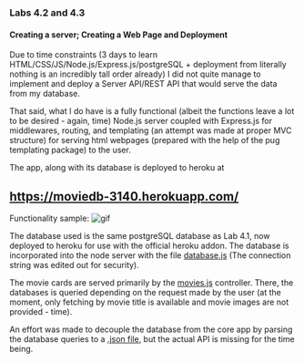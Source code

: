 ### Labs 4.2 and 4.3

#### Creating a server; Creating a Web Page and Deployment


Due to time constraints (3 days to learn HTML/CSS/JS/Node.js/Express.js/postgreSQL + deployment from literally nothing is an incredibly tall order already) I did not quite manage to implement and deploy a Server API/REST API that would serve the data from my database.

That said, what I do have is a fully functional (albeit the functions leave a lot to be desired - again, time) Node.js server coupled with Express.js for middlewares, routing, and templating (an attempt was made at proper MVC structure) for serving html webpages (prepared with the help of the pug templating package) to the user.

The app, along with its database is deployed to heroku at 
## https://moviedb-3140.herokuapp.com/

Functionality sample: 
![gif](https://github.com/Mordyfier/CISC3140/blob/master/Lab%204.2%20and%204.3/assets/test.gif)

The database used is the same postgreSQL database as Lab 4.1, now deployed to heroku for use with the official heroku addon. The database is incorporated into the node server with the file [database.js](https://github.com/Mordyfier/CISC3140/blob/master/Lab%204.2%20and%204.3/Node/util/database.js) (The connection string was edited out for security).

The movie cards are served primarily by the [movies.js](https://github.com/Mordyfier/CISC3140/blob/master/Lab%204.2%20and%204.3/Node/controllers/movies.js) controller. There, the databases is queried depending on the request made by the user (at the moment, only fetching by movie title is available and movie images are not provided - time).

An effort was made to decouple the database from the core app by parsing the database queries to a [.json file](https://github.com/Mordyfier/CISC3140/blob/master/Lab%204.2%20and%204.3/Node/movies.json), but the actual API is missing for the time being.

